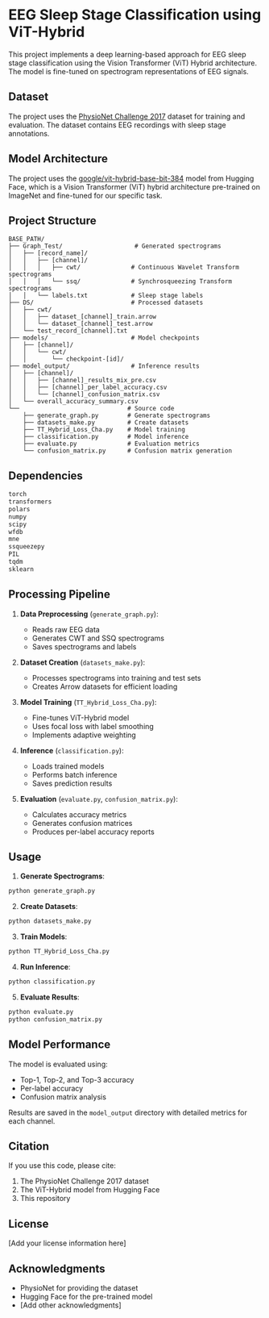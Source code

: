 # EEG Sleep Stage Classification using ViT-Hybrid

This project implements a deep learning-based approach for EEG sleep stage classification using the Vision Transformer (ViT) Hybrid architecture. The model is fine-tuned on spectrogram representations of EEG signals.

## Dataset

The project uses the [PhysioNet Challenge 2017](https://physionet.org/content/challenge-2017/1.0.0/) dataset for training and evaluation. The dataset contains EEG recordings with sleep stage annotations.

## Model Architecture

The project uses the [google/vit-hybrid-base-bit-384](https://huggingface.co/google/vit-hybrid-base-bit-384) model from Hugging Face, which is a Vision Transformer (ViT) hybrid architecture pre-trained on ImageNet and fine-tuned for our specific task.

## Project Structure

```
BASE_PATH/
├── Graph_Test/                    # Generated spectrograms
│   ├── [record_name]/
│   │   ├── [channel]/
│   │   │   ├── cwt/              # Continuous Wavelet Transform spectrograms
│   │   │   └── ssq/              # Synchrosqueezing Transform spectrograms
│   │   └── labels.txt            # Sleep stage labels
├── DS/                           # Processed datasets
│   ├── cwt/
│   │   ├── dataset_[channel]_train.arrow
│   │   └── dataset_[channel]_test.arrow
│   └── test_record_[channel].txt
├── models/                       # Model checkpoints
│   ├── [channel]/
│   │   └── cwt/
│   │       └── checkpoint-[id]/
├── model_output/                 # Inference results
│   ├── [channel]/
│   │   ├── [channel]_results_mix_pre.csv
│   │   ├── [channel]_per_label_accuracy.csv
│   │   └── [channel]_confusion_matrix.csv
│   └── overall_accuracy_summary.csv
└──                              # Source code
    ├── generate_graph.py        # Generate spectrograms
    ├── datasets_make.py         # Create datasets
    ├── TT_Hybrid_Loss_Cha.py    # Model training
    ├── classification.py        # Model inference
    ├── evaluate.py              # Evaluation metrics
    └── confusion_matrix.py      # Confusion matrix generation
```

## Dependencies

```python
torch
transformers
polars
numpy
scipy
wfdb
mne
ssqueezepy
PIL
tqdm
sklearn
```

## Processing Pipeline

1. **Data Preprocessing** (`generate_graph.py`):
   - Reads raw EEG data
   - Generates CWT and SSQ spectrograms
   - Saves spectrograms and labels

2. **Dataset Creation** (`datasets_make.py`):
   - Processes spectrograms into training and test sets
   - Creates Arrow datasets for efficient loading

3. **Model Training** (`TT_Hybrid_Loss_Cha.py`):
   - Fine-tunes ViT-Hybrid model
   - Uses focal loss with label smoothing
   - Implements adaptive weighting

4. **Inference** (`classification.py`):
   - Loads trained models
   - Performs batch inference
   - Saves prediction results

5. **Evaluation** (`evaluate.py`, `confusion_matrix.py`):
   - Calculates accuracy metrics
   - Generates confusion matrices
   - Produces per-label accuracy reports

## Usage

1. **Generate Spectrograms**:
```bash
python generate_graph.py
```

2. **Create Datasets**:
```bash
python datasets_make.py
```

3. **Train Models**:
```bash
python TT_Hybrid_Loss_Cha.py
```

4. **Run Inference**:
```bash
python classification.py
```

5. **Evaluate Results**:
```bash
python evaluate.py
python confusion_matrix.py
```

## Model Performance

The model is evaluated using:
- Top-1, Top-2, and Top-3 accuracy
- Per-label accuracy
- Confusion matrix analysis

Results are saved in the `model_output` directory with detailed metrics for each channel.

## Citation

If you use this code, please cite:
1. The PhysioNet Challenge 2017 dataset
2. The ViT-Hybrid model from Hugging Face
3. This repository

## License

[Add your license information here]

## Acknowledgments

- PhysioNet for providing the dataset
- Hugging Face for the pre-trained model
- [Add other acknowledgments]
